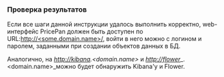 ### Проверка результатов

Если все шаги данной инструкции удалось выполнить корректно, web-интерфейс PricePan должен быть доступен по URL:[http://&lt;some.domain.name&gt;/](http://<some.domain.name>/), войти в него можно с логином и паролем, заданными при создании объектов данных в БД.

Аналогично, на [_http://kibana_](http://kibana/)_.&lt;domain.name&gt;_ и [_http://flower_](http://flower/)_.&lt;domain.name&gt;_можно будет обнаружить Kibana'у и Flower.

